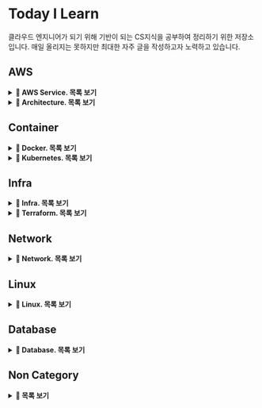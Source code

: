 # Today I Learn

클라우드 엔지니어가 되기 위해 기반이 되는 CS지식을 공부하여 정리하기 위한 저장소입니다. 매일 올리지는 못하지만 최대한 자주 글을 작성하고자 노력하고 있습니다.

## AWS

<details>
   <summary> <b> 📜 AWS Service. 목록 보기 </b> </summary>

<br/>

- [VPC 구성요소와 서브넷](https://github.com/Ohjiwoo-lab/TIL/blob/main/AWS/VPC_and_Subnet.md)

- [VPC 피어링](https://github.com/Ohjiwoo-lab/TIL/blob/main/AWS/VPC_Peering.md)

- [IAM 구성요소와 Policy 구조](https://github.com/Ohjiwoo-lab/TIL/blob/main/AWS/IAM.md)

- [Identity Federation 방법](https://github.com/Ohjiwoo-lab/TIL/blob/main/AWS/Identity_Federation.md)

- [AWS Directory Service](https://github.com/Ohjiwoo-lab/TIL/blob/main/AWS/Directory_Services.md)

- [AWS GuardDtuy란?](https://github.com/Ohjiwoo-lab/TIL/blob/main/AWS/GuardDuty.md)

- [EC2 배치그룹](https://github.com/Ohjiwoo-lab/TIL/blob/main/AWS/EC2_Placement_Groups.md) 

- [CloudTrail 이벤트 종류](https://github.com/Ohjiwoo-lab/TIL/blob/main/AWS/CloudTrail.md) 

- [ASG 스케일링 정책](https://github.com/Ohjiwoo-lab/TIL/blob/main/AWS/Auto_Scaling_Groups.md)

- [API Gateway 개요와 한계점, 사용자 인증 방법, 오류 코드](https://github.com/Ohjiwoo-lab/TIL/blob/main/AWS/API_Gateway.md)

- [로드밸런서 종류와 요청 라우팅 알고리즘](https://github.com/Ohjiwoo-lab/TIL/blob/main/AWS/Load_Balancer.md)

- [Kinesis Data Stream, 생산자와 소비자](https://github.com/Ohjiwoo-lab/TIL/blob/main/AWS/Kinesis_Data_Stream.md)

- [CloudFront 개념, 오리진, Custom HTTP Header](https://github.com/Ohjiwoo-lab/TIL/blob/main/AWS/CloudFront.md)

- [CloudWatch Alarm](https://github.com/Ohjiwoo-lab/TIL/blob/main/AWS/CloudWatch.md)

- [Resource Access Manager(RAM) 개념 정리](https://github.com/Ohjiwoo-lab/TIL/blob/main/AWS/Resource_Access_Manager.md)

- [AWS Organization과 SCP](https://github.com/Ohjiwoo-lab/TIL/blob/main/AWS/Organization.md)

- [EFS(Elastic File System)이란?](https://github.com/Ohjiwoo-lab/TIL/blob/main/AWS/Elastic_File_System.md)

- [S3(Simple Storage Service)의 스토리지 유형](https://github.com/Ohjiwoo-lab/TIL/blob/main/AWS/Simple_Storage_Service.md)

<br/>

</details>

<details>
   <summary> <b> 📜 Architecture. 목록 보기 </b> </summary>

<br/>

- [AWS SNS와 SQS로 구현하는 디커플링](https://github.com/Ohjiwoo-lab/TIL/blob/main/Architecture/Decoupling.md)

- [AWS에서 CICD 파이프라인 구축하는 방법](https://github.com/Ohjiwoo-lab/TIL/blob/main/Architecture/CICD.md)

- [3 Tier Architecture란?](https://github.com/Ohjiwoo-lab/TIL/blob/main/Architecture/3_Tier_Architecture.md)

- [MSA 개념과 장단점](https://github.com/Ohjiwoo-lab/TIL/blob/main/Architecture/Microservice_Architecture.md)

- [서버리스 아키텍처란?](https://github.com/Ohjiwoo-lab/TIL/blob/main/Architecture/Serverless_Architecture.md)

<br/>

</details>

## Container

<details>
   <summary> <b> 📜 Docker. 목록 보기 </b> </summary>

<br/>

- [도커와 컨테이너의 개념](https://github.com/Ohjiwoo-lab/TIL/blob/main/Docker/What_Is_Docker.md)

- [도커 클라이언트 기본 명령어](https://github.com/Ohjiwoo-lab/TIL/blob/main/Docker/Docker_Client_Command.md)

- [도커 이미지 빌드하는 방법](https://github.com/Ohjiwoo-lab/TIL/blob/main/Docker/Docker_Image_Build.md)

<br/>

</details>

<details>
   <summary> <b> 📜 Kubernetes. 목록 보기 </b> </summary>

<br/>

- [컨테이너 오케스트레이션이란?](https://github.com/Ohjiwoo-lab/TIL/blob/main/Kubernetes/Container_Orchestration.md)

<br/>

</details>

## Infra

<details>
   <summary> <b> 📜 Infra. 목록 보기 </b> </summary>

<br/>

- [DR 시스템이란?](https://github.com/Ohjiwoo-lab/TIL/blob/main/Infra/DR_System.md)

- [네트워크 토폴리지 아키텍처(3계층, Spine-Leaf)](https://github.com/Ohjiwoo-lab/TIL/blob/main/Infra/Network_Architecture.md)

- [Link Aggregation Group이란?](https://github.com/Ohjiwoo-lab/TIL/blob/main/Infra/LACP.md)

- [하이퍼바이저란?](https://github.com/Ohjiwoo-lab/TIL/blob/main/Infra/Hypervisor.md)

- [Cloud Migration Strategies: 6R](https://github.com/Ohjiwoo-lab/TIL/blob/main/Infra/Cloud_Migration_Strategies.md)

- [데이터 전송 방식에 따른 스토리지 비교](https://github.com/Ohjiwoo-lab/TIL/blob/main/Infra/Storage.md)

- [L4와 L7 로드밸런서의 차이점과 장단점](https://github.com/Ohjiwoo-lab/TIL/blob/main/Infra/L4_vs_L7_Load_Balancer.md)

- [SDN의 개념과 아키텍처](https://github.com/Ohjiwoo-lab/TIL/blob/main/Infra/Software_Define_Network.md)

<br/>

</details>

<details>
   <summary> <b> 📜 Terraform. 목록 보기 </b> </summary>

<br/>

- [데브옵스의 5가지 철학과 IaC 개념](https://github.com/Ohjiwoo-lab/TIL/blob/main/Terraform/01_What_is_DevOps.md)

- [테라폼의 구성요소와 기본 명령어 및 작동원리](https://github.com/Ohjiwoo-lab/TIL/blob/main/Terraform/02_Terraform_basic.md)

- [AWS EC2 인스턴스를 위한 테라폼 환경 세팅](https://github.com/Ohjiwoo-lab/TIL/blob/main/Terraform/03_Terraform_configuration.md)

- [VPC의 구성요소를 테라폼으로 구현](https://github.com/Ohjiwoo-lab/TIL/blob/main/Terraform/04_VPC_by_Terraform.md)

- [S3를 테라폼으로 구현](https://github.com/Ohjiwoo-lab/TIL/blob/main/Terraform/05_S3_by_Terraform.md)

- [IAM을 테라폼으로 구현](https://github.com/Ohjiwoo-lab/TIL/blob/main/Terraform/06_IAM_by_Terraform.md)

- [백엔드로 state 파일 관리하기](https://github.com/Ohjiwoo-lab/TIL/blob/main/Terraform/07_Terraform_Backend.md)

- [테라폼에서 변수 사용하기](https://github.com/Ohjiwoo-lab/TIL/blob/main/Terraform/08_Terraform_Variable.md)

- [테라폼에서 함수 사용하기](https://github.com/Ohjiwoo-lab/TIL/blob/main/Terraform/09_Terraform_Functions.md)

<br/>

</details>


## Network

<details>
   <summary> <b> 📜 Network. 목록 보기 </b> </summary>

<br/>

- [통신과 네트워크의 차이점](https://github.com/Ohjiwoo-lab/TIL/blob/main/Network/Communications_vs_Network.md)

- [OSI 7 Layer와 MAC 주소, IP 주소, Port 번호가 의미하는 것](https://github.com/Ohjiwoo-lab/TIL/blob/main/Network/01_Network_Overview.md)

- [Host, Switch, Network의 관계와 Switch가 하는일](https://github.com/Ohjiwoo-lab/TIL/blob/main/Network/02_What_is_Switch.md)

- [SSL Handshake 과정](https://github.com/Ohjiwoo-lab/TIL/blob/main/Network/SSL_Handshake.md)

- [TCP와 UDP의 차이점](https://github.com/Ohjiwoo-lab/TIL/blob/main/Network/TCP_and_UDP.md)

<br/>

</details>

## Linux

<details>
   <summary> <b> 📜 Linux. 목록 보기 </b> </summary>

<br/>

- [Arm 아키텍처에서의 익셉션 레벨](https://github.com/Ohjiwoo-lab/TIL/blob/main/Linux/Exception_Level.md)

- [프로세스 메모리 레이아웃](https://github.com/Ohjiwoo-lab/TIL/blob/main/Linux/Process_Memory_Layout.md)

<br/>

</details>

## Database

<details>
   <summary> <b> 📜 Database. 목록 보기 </b> </summary>

<br/>

- [트랜잭션 격리 레벨이란?](https://github.com/Ohjiwoo-lab/TIL/blob/main/Database/Transaction_Isolation_Level.md)

- [트랜잭션 ACID란?](https://github.com/Ohjiwoo-lab/TIL/blob/main/Database/What_Is_ACID.md)

<br/>

</details>


## Non Category

<details>
   <summary> <b> 📜 목록 보기 </b> </summary>

<br/>

- [모노토닉 스택](https://github.com/Ohjiwoo-lab/TIL/blob/main/Non-category/monotonic_stack.md)

- [드림버스 컴퍼니 면접 복기](https://github.com/Ohjiwoo-lab/TIL/blob/main/Non-category/Dreamverse_Company_Interview.md)

<br/>

</details>